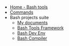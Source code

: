 <!-- docs/_sidebar.md -->

- [Home - Bash tools](/ "Bash tools")
- [Commands](Commands.md "The greatest commands in the world")
- Bash projects suite
  - [My documents](https://fchastanet.github.io/my-documents/)
  - [Bash Tools Framework](https://fchastanet.github.io/bash-tools-framework/)
  - [Bash Dev Env](https://fchastanet.github.io/bash-dev-env/)
  - [Bash Compiler](https://fchastanet.github.io/bash-compiler/)
